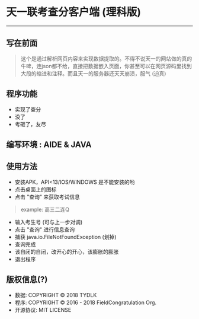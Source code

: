 # 天一联考查分客户端 (理科版)
---
## 写在前面
> 这个是通过解析网页内容来实现数据提取的。不得不说天一的网站做的真的牛啤，连json都不给，直接把数据嵌入页面，你甚至可以在网页源码里找到大段的缩进和注释。而且天一的服务器还天天崩溃，服气 (迫真)

## 程序功能
- 实现了查分
- 没了
- 考砸了，友尽

## 编写环境 : AIDE & JAVA

## 使用方法
- 安装APK，API<13/IOS/WINDOWS 是不能安装的哟
- 点击桌面上的图标
- 点击 "查询" 来获取考试信息
> example: 高三二连Q
- 输入考生号 (可与上一步对调)
- 点击 "查询" 进行信息查询
- 捕获 java.io.FileNotFoundException (划掉)
- 查询完成
- 该自闭的自闭，改开心的开心，该膨胀的膨胀
- 退出程序


## 版权信息(?)
- 数据: COPYRIGHT © 2018 TYDLK
- 程序: COPYRIGHT © 2016 - 2018 FieldCongratulation Org.
- 开源协议: MIT LICENSE
